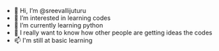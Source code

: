 - 👋 Hi, I’m @sreevallijuturu
- 👀 I’m interested in learning codes
- 🌱 I’m currently learning python
- 💞️ I really want to know how other people are getting ideas the codes
- 📫 I'm still at basic learning 

<!---
sreevallijuturu/sreevallijuturu is a ✨ special ✨ repository because its `README.md` (this file) appears on your GitHub profile.
You can click the Preview link to take a look at your changes.
--->
